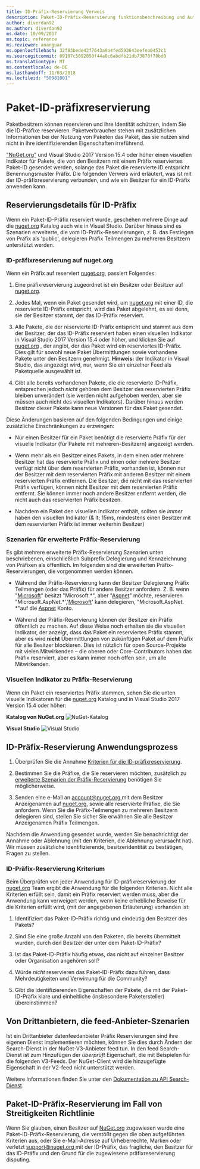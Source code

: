 ```yaml
---
title: ID-Präfix-Reservierung Verweis
description: Paket-ID-Präfix-Reservierung funktionsbeschreibung und Autor-Handbuch.
author: diverdan92
ms.author: diverdan92
ms.date: 10/09/2017
ms.topic: reference
ms.reviewer: ananguar
ms.openlocfilehash: 32f83bede42f7643a9a4fed593643eefea0453c1
ms.sourcegitcommit: 09107c5092050f44a0c6abdfb21db73878f78bd0
ms.translationtype: MT
ms.contentlocale: de-DE
ms.lasthandoff: 11/03/2018
ms.locfileid: "50981001"
---
```

# <a name="package-id-prefix-reservation"></a>Paket-ID-präfixreservierung

Paketbesitzern können reservieren und ihre Identität schützen, indem Sie die ID-Präfixe reservieren. Paketverbraucher stehen mit zusätzlichen Informationen bei der Nutzung von Paketen das Paket, das sie nutzen sind nicht in ihre identifizierenden Eigenschaften irreführend. 

["NuGet.org"](https://www.nuget.org/) und Visual Studio 2017 Version 15.4 oder höher einen visuellen Indikator für Pakete, die von den Besitzern mit einem Präfix reserviertes Paket-ID gesendet werden, solange das Paket die reservierte ID entspricht Benennungsmuster Präfix. Die folgenden Verweis wird erläutert, was ist mit der ID-präfixreservierung verbunden, und wie ein Besitzer für ein ID-Präfix anwenden kann.

## <a name="id-prefix-reservation-details"></a>Reservierungsdetails für ID-Präfix

Wenn ein Paket-ID-Präfix reserviert wurde, geschehen mehrere Dinge auf die [nuget.org](https://www.nuget.org/) Katalog auch wie in Visual Studio. Darüber hinaus sind es Szenarien erweiterte, die vom ID-Präfix-Reservierungen, z. B. das Festlegen von Präfix als 'public', delegieren Präfix Teilmengen zu mehreren Besitzern unterstützt werden.

### <a name="id-prefix-reservation-on-nugetorg"></a>ID-präfixreservierung auf nuget.org

Wenn ein Präfix auf reserviert [nuget.org](https://www.nuget.org/), passiert Folgendes:

1. Eine präfixreservierung zugeordnet ist ein Besitzer oder Besitzer auf [nuget.org](https://www.nuget.org/).

1. Jedes Mal, wenn ein Paket gesendet wird, um [nuget.org](https://www.nuget.org/) mit einer ID, die reservierte ID-Präfix entspricht, wird das Paket abgelehnt, es sei denn, sie der Besitzer stammt, der das ID-Präfix reserviert.

1. Alle Pakete, die der reservierte ID-Präfix entspricht und stammt aus dem der Besitzer, der das ID-Präfix reserviert haben einen visuellen Indikator in Visual Studio 2017 Version 15.4 oder höher, und klicken Sie auf [nuget.org](https://www.nuget.org/) , der angibt, der das Paket wird ein reserviertes ID-Präfix. Dies gilt für sowohl neue Paket Übermittlungen sowie vorhandene Pakete unter den Besitzern genehmigt. **Hinweis:** der Indikator in Visual Studio, das angezeigt wird, nur, wenn Sie ein einzelner Feed als Paketquelle ausgewählt ist.

1. Gibt alle bereits vorhandenen Pakete, die die reservierte ID-Präfix, entsprechen jedoch *nicht* gehören dem Besitzer des reservierten Präfix bleiben unverändert (sie werden nicht aufgehoben werden, aber sie müssen auch nicht des visuellen Indikators). Darüber hinaus werden Besitzer dieser Pakete kann neue Versionen für das Paket gesendet.

Diese Änderungen basieren auf den folgenden Bedingungen und einige zusätzliche Einschränkungen zu erzwingen:

- Nur einen Besitzer für ein Paket benötigt die reservierte Präfix für der visuelle Indikator (für Pakete mit mehreren-Besitzern) angezeigt werden.

- Wenn mehr als ein Besitzer eines Pakets, in dem einen oder mehrere Besitzer hat das reservierte Präfix und einen oder mehrere Besitzer verfügt nicht über dem reservierten Präfix, vorhanden ist, können nur der Besitzer mit dem reservierten Präfix mit anderen Besitzer mit einem reservierten Präfix entfernen. Die Besitzer, die nicht mit das reservierten Präfix verfügen, können nicht Besitzer mit dem reservierten Präfix entfernt. Sie können immer noch andere Besitzer entfernt werden, die nicht auch das reservierten Präfix besitzen.

- Nachdem ein Paket den visuellen Indikator enthält, sollten sie *immer* haben den visuellen Indikator (& lt; 15ms, mindestens einen Besitzer mit dem reservierten Präfix ist immer weiterhin Besitzer)

### <a name="advanced-prefix-reservation-scenarios"></a>Szenarien für erweiterte Präfix-Reservierung

Es gibt mehrere erweiterte Präfix-Reservierung Szenarien unten beschriebenen, einschließlich Subprefix Delegierung und Kennzeichnung von Präfixen als öffentlich. Im folgenden sind die erweiterten Präfix-Reservierungen, die vorgenommen werden können. 

- Während der Präfix-Reservierung kann der Besitzer Delegierung Präfix Teilmengen (oder das Präfix) für andere Besitzer anfordern. Z. B. wenn "[Microsoft](https://www.nuget.org/profiles/microsoft)" besitzt "Microsoft.\*", aber "[Aspnet](https://www.nuget.org/profiles/aspnet)" möchte, reservieren "Microsoft.AspNet.\*','[Microsoft](https://www.nuget.org/profiles/microsoft)' kann delegieren, "Microsoft.AspNet. \*"auf die [Aspnet](https://www.nuget.org/profiles/aspnet) Konto.

- Während der Präfix-Reservierung können der Besitzer ein Präfix öffentlich zu machen. Auf diese Weise noch erhalten sie die visuellen Indikator, der anzeigt, dass das Paket ein reserviertes Präfix stammt, aber es wird **nicht** Übermittlungen von zukünftigen Paket auf dem Präfix für alle Besitzer blockieren. Dies ist nützlich für open Source-Projekte mit vielen Mitwirkenden – die oberen oder Core-Contributors haben das Präfix reserviert, aber es kann immer noch offen sein, um alle Mitwirkenden. 

### <a name="prefix-reservation-visual-indicator"></a>Visuellen Indikator zu Präfix-Reservierung

Wenn ein Paket ein reserviertes Präfix stammen, sehen Sie die unten visuelle Indikatoren für die [nuget.org](https://www.nuget.org/) Katalog und in Visual Studio 2017 Version 15.4 oder höher:

**Katalog von NuGet.org**
![NuGet-Katalog](media/nuget-gallery-reserved-prefix.png)

**Visual Studio**
![Visual Studio](media/visual-studio-reserved-prefix.png)

## <a name="id-prefix-reservation-application-process"></a>ID-Präfix-Reservierung Anwendungsprozess

1. Überprüfen Sie die Annahme [Kriterien für die ID-präfixreservierung](#id-prefix-reservation-criteria).

2. Bestimmen Sie die Präfixe, die Sie reservieren möchten, zusätzlich zu [erweiterte Szenarien der Präfix-Reservierung](#advanced-prefix-reservation-scenarios) benötigen Sie möglicherweise.

3. Senden eine e-Mail an [ account@nuget.org ](mailto:account@nuget.org) mit dem Besitzer Anzeigenamen auf [nuget.org](https://www.nuget.org/), sowie alle reservierte Präfixe, die Sie anfordern. Wenn Sie die Präfix-Teilmengen zu mehreren Besitzern delegieren sind, stellen Sie sicher Sie erwähnen Sie alle Besitzer Anzeigenamen Präfix Teilmengen.

Nachdem die Anwendung gesendet wurde, werden Sie benachrichtigt der Annahme oder Ablehnung (mit den Kriterien, die Ablehnung verursacht hat). Wir müssen zusätzliche identifizierende, besitzeridentität zu bestätigen, Fragen zu stellen.

### <a name="id-prefix-reservation-criteria"></a>ID-Präfix-Reservierung Kriterium

Beim Überprüfen von jeder Anwendung für ID-präfixreservierung der [nuget.org](https://www.nuget.org/) Team ergibt die Anwendung für die folgenden Kriterien. Nicht alle Kriterien erfüllt sein, damit ein Präfix reserviert werden muss, aber die Anwendung kann verweigert werden, wenn keine erhebliche Beweise für die Kriterien erfüllt wird, (mit der angegebenen Erläuterung) vorhanden ist:

1. Identifiziert das Paket-ID-Präfix richtig und eindeutig den Besitzer des Pakets?

1. Sind Sie eine große Anzahl von den Paketen, die bereits übermittelt wurden, durch den Besitzer der unter dem Paket-ID-Präfix?

1. Ist das Paket-ID-Präfix häufig etwas, das nicht auf einzelner Besitzer oder Organisation angehören soll?

1. Würde *nicht* reservieren das Paket-ID-Präfix dazu führen, dass Mehrdeutigkeiten und Verwirrung für die Community?

1. Gibt die identifizierenden Eigenschaften der Pakete, die mit der Paket-ID-Präfix klare und einheitliche (insbesondere Paketersteller) übereinstimmen?

## <a name="third-party-feed-provider-scenarios"></a>Von Drittanbietern, die feed-Anbieter-Szenarien

Ist ein Drittanbieter datenfeedanbieter Präfix Reservierungen sind ihre eigenen Dienst implementieren möchten, können Sie dies durch Ändern der Search-Dienst in der NuGet-V3-Anbieter feed tun. In den feed Search-Dienst ist zum Hinzufügen der *überprüft* Eigenschaft, die mit Beispielen für die folgenden V3-Feeds. Der NuGet-Client wird die hinzugefügte Eigenschaft in der V2-feed nicht unterstützt werden.

Weitere Informationen finden Sie unter den [Dokumentation zu API Search-Dienst](../api/search-query-service-resource.md).

## <a name="package-id-prefix-reservation-dispute-policy"></a>Paket-ID-Präfix-Reservierung im Fall von Streitigkeiten Richtlinie
Wenn Sie glauben, einen Besitzer auf [NuGet.org](https://www.nuget.org) zugewiesen wurde eine Paket-ID-Präfix-Reservierung, die verstößt gegen die oben aufgeführten Kriterien aus, oder Sie e-Mail-Adresse auf Urheberrechte, Marken oder verletzt [ support@nuget.org ](mailto:support@nuget.org)mit der ID-Präfix, das fragliche, den Besitzer für das ID-Präfix und den Grund für die zugewiesene präfixreservierung disputing.

